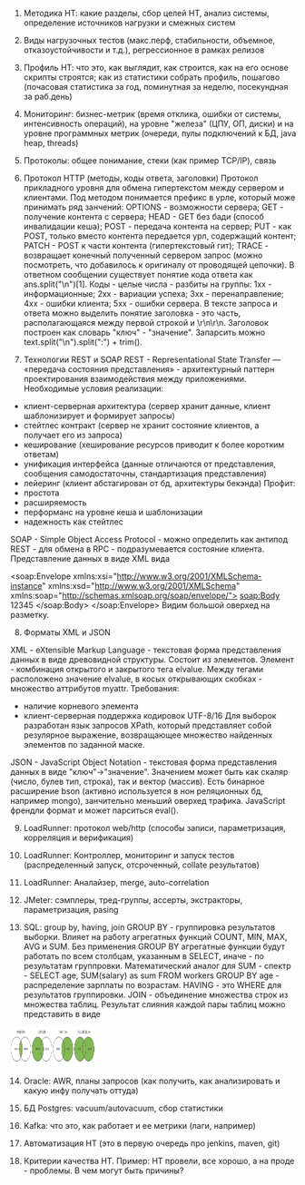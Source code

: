 
1. Методика НТ: какие разделы, сбор целей НТ, анализ системы, определение источников нагрузки и смежных систем


2. Виды нагрузочных тестов (макс.перф, стабильности, объемное, отказоустойчивости и т.д.), регрессионное в рамках релизов


3. Профиль НТ: что это, как выглядит, как строится, как на его основе скрипты строятся; как из статистики собрать профиль, пошагово (почасовая статистика за год, поминутная за неделю, посекундная за раб.день)


4. Мониторинг: бизнес-метрик (время отклика, ошибки от системы, интенсивность операций), на уровне "железа" (ЦПУ, ОП, диски) и на уровне программных метрик (очереди, пулы подключений к БД, java heap, threads)


5. Протоколы: общее понимание, стеки (как пример TCP/IP), связь


6. Протокол НТТР (методы, коды ответа, заголовки)
Протокол прикладного уровня для обмена гипертекстом между сервером и клиентами. Под методом понимается префикс в урле, который може принимать ряд занчений: OPTIONS - возможности сервера; GET - получение контента с сервера; HEAD - GET без бади (способ инвалидации кеша); POST - передача контента на сервер; PUT - как POST, только вместо контента передается урл, содержащий контент; PATCH - POST к части контента (гипертекстовый гит); TRACE - возвращает конечный полученный сервером запрос (можно посмотреть, что добавилось к оригиналу от проводящей цепочки).
В ответном сообщении существует понятие кода ответа как ans.split("\n")[1]. Коды - целые числа - разбиты на группы: 1хх - информационные; 2хх - вариации успеха; 3хх - перенаправление; 4хх - ошибки клиента; 5хх - ошибки сервера. 
В тексте запроса и ответа можно выделить понятие заголовка - это часть, располагающаяся между первой строкой и \r\n\r\n. Заголовок построен как словарь "ключ" - "значение". Запарсить можно text.split("\n").split(":") + trim().

7. Технологии REST и SOAP
REST - Representational State Transfer — «передача состояния представления» - архитектурный паттерн проектирования взаимодействия между приложениями.
Необходимые условия реализации:
- клиент-серверная архитектура (сервер хранит данные, клиент шаблонизирует и формирует запросы)
- стейтлес контракт (сервер не хранит состояние клиентов, а получает его из запроса)
- кеширование (хеширование ресурсов приводит к более коротким ответам)
- унификация интерфейса (данные отличаются от представления, сообщения самодостаточны, стандартизация представления)
- лейеринг (клиент абстагирован от бд, архитектуры бекэнда)
Профит:
- простота
- расширяемость
- перформанс на уровне кеша и шаблонизации
- надежность как стейтлес

SOAP - Simple Object Access Protocol - можно определить как антипод REST - для обмена в RPC - подразумевается состояние клиента. Представление данных в виде XML вида 
<?xml version="1.0" encoding="utf-8"?>
<soap:Envelope xmlns:xsi="http://www.w3.org/2001/XMLSchema-instance" xmlns:xsd="http://www.w3.org/2001/XMLSchema" xmlns:soap="http://schemas.xmlsoap.org/soap/envelope/">
   <soap:Body>
     <getProductDetails xmlns="http://warehouse.example.com/ws">
       <productID>12345</productID>
     </getProductDetails>
   </soap:Body>
</soap:Envelope>
Видим большой оверхед на разметку.

8. Форматы XML и JSON

XML - eXtensible Markup Language - текстовая форма представления данных в виде древовидной структуры. Состоит из элементов. Элемент - комбинация открытого и закрытого тега <elname myattr1="3" myattr2="4">elvalue</elname>. Между тегами расположено значение elvalue, в косых открывающих скобках - множество аттрибутов myattr.
Требования:
- наличие корневого элемента
- клиент-серверная поддержка кодировок UTF-8/16
Для выборок разработан язык запросов XPath, который представляет собой резулярное выражение, возвращающее множество найденных элементов по заданной маске.

JSON - JavaScript Object Notation - текстовая форма представления данных в виде "ключ"->"значение". Значением может быть как скаляр (число, булев тип, строка), так и вектор (массив). Есть бинарное расширение bson (активно используется в нон реляционных бд, например mongo), занчительно меньший оверхед трафика. JavaScript френдли формат и может парситься eval().

9. LoadRunner: протокол web/http (способы записи, параметризация, корреляция и верификация)


10. LoadRunner: Контроллер, мониторинг и запуск тестов (распределенный запуск, отсроченный, collate результатов)


11. LoadRunner: Аналайзер, merge, auto-correlation


12. JMeter: сэмплеры, тред-группы, ассерты, экстракторы, параметризация, pasing


13. SQL: group by, having, join
GROUP BY - группировка результатов выборки. Влияет на работу агрегатных функций COUNT, MIN, MAX, AVG и SUM. Без применения GROUP BY агрегатные функции будут работать по всем столбцам, указанным в SELECT, иначе - по результатам группровки. Математический аналог для SUM - спектр - SELECT age, SUM(salary) as sum FROM workers GROUP BY age - распределение зарплаты по возрастам.
HAVING - это WHERE для результатов группировки.
JOIN - объединение множества строк из множества таблиц. Результат слияния каждой пары таблиц можно представить в виде
<img src="https://github.com/francehunter/intervieVtb/blob/main/interview/join.png" width="150" height="70">


14. Oracle: AWR, планы запросов (как получить, как анализировать и какую инфу получать оттуда)


15. БД Postgres: vacuum/autovacuum, сбор статистики


16. Kafka: что это, как работает и ее метрики (лаги, например)


17. Автоматизация НТ (это в первую очередь про jenkins, maven, git)


18. Критерии качества НТ. Пример: НТ провели, все хорошо, а на проде - проблемы. В чем могут быть причины?

